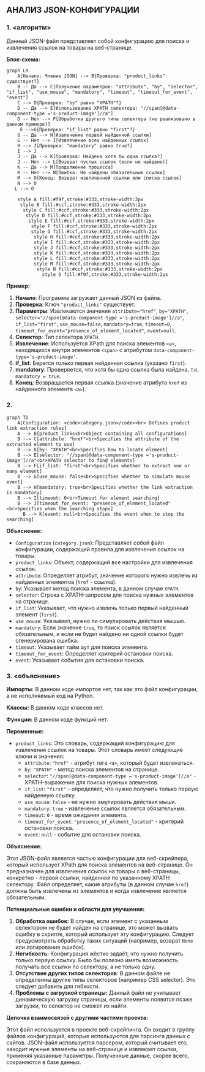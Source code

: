 ## АНАЛИЗ JSON-КОНФИГУРАЦИИ

### 1. <алгоритм>

Данный JSON-файл представляет собой конфигурацию для поиска и извлечения ссылок на товары на веб-странице.

**Блок-схема:**

```mermaid
graph LR
    A[Начало: Чтение JSON] --> B{Проверка: "product_links" существует?}
    B -- Да --> C[Получение параметров: "attribute", "by", "selector", "if_list", "use_mouse", "mandatory", "timeout", "timeout_for_event", "event"]
    C --> D{Проверка: "by" равно "XPATH"?}
    D -- Да --> E[Использование XPATH селектора: "//span[@data-component-type ='s-product-image']//a"]
    D -- Нет --> F[Обработка другого типа селектора (не реализовано в данном примере)]
     E -->G{Проверка: "if_list" равно "first"?}
    G -- Да --> H[Извлечение первой найденной ссылки]
    G -- Нет --> I[Извлечение всех найденных ссылок]
    H --> J[Проверка: "mandatory" равно true?]
    I --> J
    J -- Да --> K[Проверка: Найдена хотя бы одна ссылка?]
    J -- Нет --> L[Возврат пустых ссылок (если не найдено)]
    K -- Да --> M[Продолжение процесса]
    K -- Нет --> N[Ошибка: Не найдены обязательные ссылки]
    M --> O[Конец: Возврат извлеченной ссылки или списка ссылок]
    N --> O
   L --> O
    
    style A fill:#f9f,stroke:#333,stroke-width:2px
     style B fill:#ccf,stroke:#333,stroke-width:2px
      style C fill:#ccf,stroke:#333,stroke-width:2px
       style D fill:#ccf,stroke:#333,stroke-width:2px
        style E fill:#ccf,stroke:#333,stroke-width:2px
         style F fill:#ccf,stroke:#333,stroke-width:2px
         style G fill:#ccf,stroke:#333,stroke-width:2px
          style H fill:#ccf,stroke:#333,stroke-width:2px
          style I fill:#ccf,stroke:#333,stroke-width:2px
          style J fill:#ccf,stroke:#333,stroke-width:2px
          style K fill:#ccf,stroke:#333,stroke-width:2px
          style L fill:#ccf,stroke:#333,stroke-width:2px
          style M fill:#ccf,stroke:#333,stroke-width:2px
           style N fill:#ccf,stroke:#333,stroke-width:2px
             style O fill:#f9f,stroke:#333,stroke-width:2px
```

**Пример:**

1.  **Начало**: Программа загружает данный JSON из файла.
2.  **Проверка**: Ключ `"product_links"` существует.
3.  **Параметры**: Извлекаются значения `attribute="href"`, `by="XPATH"`, `selector="//span[@data-component-type ='s-product-image']//a"`, `if_list="first"`, `use_mouse=false`, `mandatory=true`, `timeout=0`, `timeout_for_event="presence_of_element_located"`, `event=null`.
4.  **Селектор**: Тип селектора `XPATH`.
5.  **Извлечение**: Используется XPath для поиска элементов `<a>`, находящихся внутри элементов `<span>` с атрибутом `data-component-type='s-product-image'`.
6.  **if_list**:  Берется только первая найденная ссылка (указано `first`).
7. **mandatory**: Проверяется, что хотя бы одна ссылка была найдена, т.к. `mandatory = true`.
8.  **Конец**: Возвращается первая ссылка (значение атрибута `href` из найденного элемента `<a>`).

### 2. <mermaid>

```mermaid
graph TD
    A[Configuration: <code>category.json</code><br> Defines product link extraction rules]
    A --> B{product_links<br>Object containing all configurations}
    B --> C[attribute: "href"<br>Specifies the attribute of the extracted element to use]
    B --> D[by: "XPATH"<br>Specifies how to locate element]
    B --> E[selector: "//span[@data-component-type ='s-product-image']//a"<br>XPATH selector to find elements]
    B --> F[if_list: "first"<br>Specifies whether to extract one or many element]
    B --> G[use_mouse: false<br>Specifies whether to simulate mouse event]
    B --> H[mandatory: true<br>Specifies whether the link extraction is mandatory]
    B --> I[timeout: 0<br>Timeout for element searching]
    B --> J[timeout_for_event: "presence_of_element_located"<br>Specifies when the searching stops]
      B --> K[event: null<br>Specifies the event when to stop the searching]

```

**Объяснение:**

*   `Configuration` (`category.json`):  Представляет собой файл конфигурации, содержащий правила для извлечения ссылок на товары.
*   `product_links`: Объект, содержащий все настройки для извлечения ссылок.
*   `attribute`: Определяет атрибут, значение которого нужно извлечь из найденных элементов (`href` - ссылка).
*   `by`: Указывает метод поиска элемента, в данном случае `XPATH`.
*   `selector`: Строка с XPATH-запросом для поиска нужных элементов на странице.
*   `if_list`: Указывает, что нужно извлечь только первый найденный элемент (`first`).
* `use_mouse`: Указывает, нужно ли симулировать действия мышью.
*   `mandatory`: Если значение `true`, то поиск ссылок является обязательным, и если не будет найдено ни одной ссылки будет сгенерирована ошибка.
* `timeout`: Указывает тайм аут для поиска элемента.
* `timeout_for_event`: Определяет критерий остановки поиска.
* `event`: Указывает событие для остановки поиска.

### 3. <объяснение>

**Импорты:**
В данном коде импортов нет, так как это файл конфигурации, а не исполняемый код на Python.

**Классы:**
В данном коде классов нет.

**Функции:**
В данном коде функций нет.

**Переменные:**

*   `product_links`: Это словарь, содержащий конфигурацию для извлечения ссылок на товары. Этот словарь имеет следующие ключи и значения:
    *   `attribute`: `"href"` - атрибут тега `<a>`, который будет извлекаться.
    *   `by`: `"XPATH"` -  метод поиска элементов на странице.
    *   `selector`: `"//span[@data-component-type ='s-product-image']//a"` - XPATH-выражение для поиска нужных элементов.
    *   `if_list`: `"first"` - определяет, что нужно получить только первую найденную ссылку.
    *   `use_mouse`: `false` - не нужно эмулировать действия мыши.
    *   `mandatory`: `true` - извлечение ссылок является обязательным.
    *    `timeout`: `0` -  время ожидания элемента.
    *   `timeout_for_event`: `"presence_of_element_located"` - критерий остановки поиска.
    *    `event`: `null` -  событие для остановки поиска.

**Объяснение**:

Этот JSON-файл является частью конфигурации для веб-скрейпера, который использует XPath для поиска элементов на веб-странице. Он предназначен для извлечения ссылок на товары с веб-страницы, конкретно - первой ссылки, найденной по указанному XPATH селектору. Файл определяет, какие атрибуты (в данном случае `href`) должны быть извлечены из элементов и когда извлечение является обязательным.

**Потенциальные ошибки и области для улучшения:**

1.  **Обработка ошибок:**  В случае, если элемент с указанным селектором не будет найден на странице, это может вызвать ошибку в скрипте, который использует эту конфигурацию. Следует предусмотреть обработку таких ситуаций (например, возврат `None` или логирование ошибок).
2.  **Негибкость:** Конфигурация жёстко задаёт, что нужно получить только первую ссылку. Было бы полезно иметь возможность получать все ссылки по селектору, а не только одну.
3. **Отсутствие других типов селекторов**: В данном файле не определенны другие типы селекторов (например CSS selector). Это следует добавить для гибкости.
4. **Проблемы с загрузкой страницы:** Данный файл не учитывает динамическую загрузку страницы, если элементы появятся позже загрузки, то селектор не сможет их найти.

**Цепочка взаимосвязей с другими частями проекта:**

Этот файл используется в проекте веб-скрейпинга. Он входит в группу файлов конфигураций, которые используются для парсинга данных с сайтов.  JSON-файл используется парсером, который считывает его, находит нужные элементы на веб-странице и извлекает ссылки, применяя  указанные параметры.  Полученные данные, скорее всего, сохраняются в базе данных.